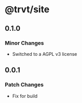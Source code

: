# @trvt/site

## 0.1.0

### Minor Changes

-   Switched to a AGPL v3 license

## 0.0.1

### Patch Changes

-   Fix for build

